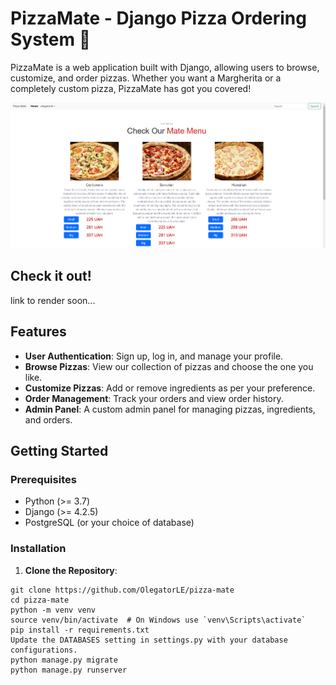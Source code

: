 # PizzaMate - Django Pizza Ordering System 🍕

PizzaMate is a web application built with Django, allowing users to browse, customize, and order pizzas. Whether you want a Margherita or a completely custom pizza, PizzaMate has got you covered!

![demo.png](demo.png)

## Check it out!

link to render soon...

## Features

- **User Authentication**: Sign up, log in, and manage your profile.
- **Browse Pizzas**: View our collection of pizzas and choose the one you like.
- **Customize Pizzas**: Add or remove ingredients as per your preference.
- **Order Management**: Track your orders and view order history.
- **Admin Panel**: A custom admin panel for managing pizzas, ingredients, and orders.

## Getting Started

### Prerequisites

- Python (>= 3.7)
- Django (>= 4.2.5)
- PostgreSQL (or your choice of database)

### Installation

1. **Clone the Repository**:

```shell
git clone https://github.com/OlegatorLE/pizza-mate
cd pizza-mate
python -m venv venv
source venv/bin/activate  # On Windows use `venv\Scripts\activate`
pip install -r requirements.txt
Update the DATABASES setting in settings.py with your database configurations.
python manage.py migrate
python manage.py runserver
```
